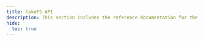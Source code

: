 ```yaml
---
title: lakeFS API
description: This section includes the reference documentation for the lakeFS platform's various APIs.
hide:
  toc: true
---
```


<div id="swagger-ui"></div>

<link rel="stylesheet" href="https://cdnjs.cloudflare.com/ajax/libs/swagger-ui/5.9.1/swagger-ui.min.css" integrity="sha512-wjyFPe3jl9Y/d+vaEDd04b2+wzgLdgKPVoy9m1FYNpJSMHM328G50WPU57xayVkZwxWi45vA+4QN+9erPZIeig==" crossorigin="anonymous" referrerpolicy="no-referrer" />
<script src="https://cdnjs.cloudflare.com/ajax/libs/swagger-ui/5.9.1/swagger-ui-bundle.min.js" integrity="sha512-ZltHb61aGRLllftCEx5iAhQBNmqa12g2MB9lpmoRl17c4kV5cBvVJ3LiK6nYx98hzHmrV7bE80FPP+IIi08Odw==" crossorigin="anonymous" referrerpolicy="no-referrer"></script>
<script src="https://cdnjs.cloudflare.com/ajax/libs/swagger-ui/5.9.1/swagger-ui-standalone-preset.min.js" integrity="sha512-qwGi7EG31HcylzamsmacHLZJrfUGRuuHEaCMcOojuNpMu+paR554VjaCZ9LdUVTrmF8xC03YVqTzuKx0SDdruA==" crossorigin="anonymous" referrerpolicy="no-referrer"></script>
<script src="/assets/js/swagger-ui-lakefs.js"></script>